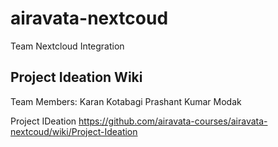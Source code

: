 # airavata-nextcoud
Team Nextcloud Integration

## Project Ideation Wiki

Team Members:
Karan Kotabagi
Prashant Kumar Modak

Project IDeation
https://github.com/airavata-courses/airavata-nextcoud/wiki/Project-Ideation


 
